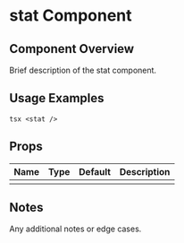 # stat Component

## Component Overview

Brief description of the stat component.

## Usage Examples

`tsx
<stat />
`

## Props

| Name | Type | Default | Description |
| ---- | ---- | ------- | ----------- |
|      |      |         |             |

## Notes

Any additional notes or edge cases.
